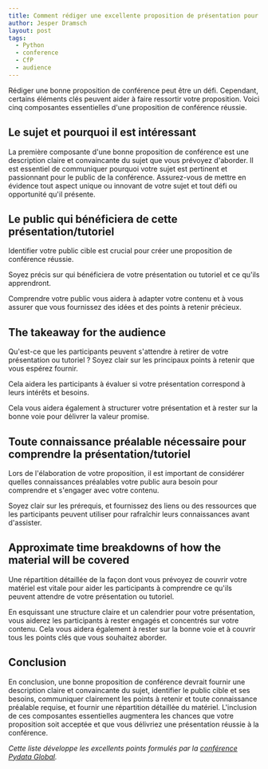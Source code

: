 ```yaml
---
title: Comment rédiger une excellente proposition de présentation pour les conférences Python
author: Jesper Dramsch
layout: post
tags:
  - Python
  - conference
  - CfP
  - audience
---
```


Rédiger une bonne proposition de conférence peut être un défi. Cependant, certains éléments clés peuvent aider à faire ressortir votre proposition. Voici cinq composantes essentielles d'une proposition de conférence réussie.

## Le sujet et pourquoi il est intéressant

La première composante d'une bonne proposition de conférence est une description claire et convaincante du sujet que vous prévoyez d'aborder. Il est essentiel de communiquer pourquoi votre sujet est pertinent et passionnant pour le public de la conférence. Assurez-vous de mettre en évidence tout aspect unique ou innovant de votre sujet et tout défi ou opportunité qu'il présente.

## Le public qui bénéficiera de cette présentation/tutoriel

Identifier votre public cible est crucial pour créer une proposition de conférence réussie.

Soyez précis sur qui bénéficiera de votre présentation ou tutoriel et ce qu'ils apprendront.

Comprendre votre public vous aidera à adapter votre contenu et à vous assurer que vous fournissez des idées et des points à retenir précieux.

## The takeaway for the audience

Qu'est-ce que les participants peuvent s'attendre à retirer de votre présentation ou tutoriel ? Soyez clair sur les principaux points à retenir que vous espérez fournir.

Cela aidera les participants à évaluer si votre présentation correspond à leurs intérêts et besoins.

Cela vous aidera également à structurer votre présentation et à rester sur la bonne voie pour délivrer la valeur promise.

## Toute connaissance préalable nécessaire pour comprendre la présentation/tutoriel

Lors de l'élaboration de votre proposition, il est important de considérer quelles connaissances préalables votre public aura besoin pour comprendre et s'engager avec votre contenu.

Soyez clair sur les prérequis, et fournissez des liens ou des ressources que les participants peuvent utiliser pour rafraîchir leurs connaissances avant d'assister.

## Approximate time breakdowns of how the material will be covered

Une répartition détaillée de la façon dont vous prévoyez de couvrir votre matériel est vitale pour aider les participants à comprendre ce qu'ils peuvent attendre de votre présentation ou tutoriel.

En esquissant une structure claire et un calendrier pour votre présentation, vous aiderez les participants à rester engagés et concentrés sur votre contenu. Cela vous aidera également à rester sur la bonne voie et à couvrir tous les points clés que vous souhaitez aborder.

## Conclusion

En conclusion, une bonne proposition de conférence devrait fournir une description claire et convaincante du sujet, identifier le public cible et ses besoins, communiquer clairement les points à retenir et toute connaissance préalable requise, et fournir une répartition détaillée du matériel. L'inclusion de ces composantes essentielles augmentera les chances que votre proposition soit acceptée et que vous délivriez une présentation réussie à la conférence.

_Cette liste développe les excellents points formulés par la [conférence Pydata Global](https://pydata.org/global2022/present/)._
